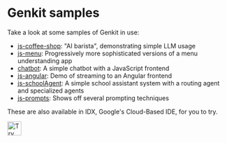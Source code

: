 # Genkit samples

Take a look at some samples of Genkit in use:

- [js-coffee-shop](js-coffee-shop/): "AI barista", demonstrating simple
  LLM usage
- [js-menu](js-menu/): Progressively more sophisticated versions of a
  menu understanding app
- [chatbot](chatbot/): A simple chatbot with a JavaScript frontend
- [js-angular](js-angular/): Demo of streaming to an Angular frontend
- [js-schoolAgent](js-schoolAgent/): A simple school assistant system with a routing agent and specialized agents
- [js-prompts](js-prompts/): Shows off several prompting techniques

These are also available in IDX, Google's Cloud-Based IDE, for you to try.

<a href="https://idx.google.com/new?template=https%3A%2F%2Fgithub.com%2Ffirebase%2Fgenkit%2Ftree%2Fmain%2Fsamples">
  <img
    height="32"
    alt="Try in IDX"
    src="https://cdn.idx.dev/btn/try_purple_32.svg">
</a>
